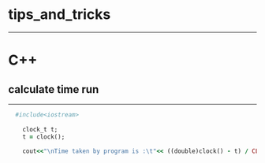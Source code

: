 # tips_and_tricks


__________________________________________
#  C++

## calculate time run

__________________________________________
```ruby
  #include<iostream>
  
	clock_t t;
	t = clock();                                                                                //start
                                                                                                    //run
	cout<<"\nTime taken by program is :\t"<< ((double)clock() - t) / CLOCKS_PER_SEC << " sec\n";//stop
``` 
